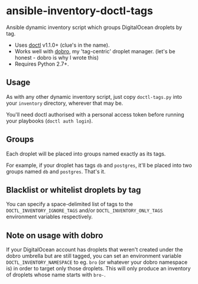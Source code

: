 # ansible-inventory-doctl-tags

Ansible dynamic inventory script which groups DigitalOcean droplets by tag.

- Uses [doctl](https://github.com/digitalocean/doctl) v1.1.0+ (clue's in the name).
- Works well with [dobro](https://github.com/snoopdouglas/dobro), my
  'tag-centric' droplet manager. (let's be honest - dobro is why I wrote this)
- Requires Python 2.7+.


## Usage

As with any other dynamic inventory script, just copy `doctl-tags.py` into your
`inventory` directory, wherever that may be.

You'll need doctl authorised with a personal access token before running your
playbooks (`doctl auth login`).


## Groups

Each droplet will be placed into groups named exactly as its tags.

For example, if your droplet has tags `db` and `postgres`, it'll be placed into
two groups named `db` and `postgres`. That's it.


## Blacklist or whitelist droplets by tag

You can specify a space-delimited list of tags to the
`DOCTL_INVENTORY_IGNORE_TAGS` and/or `DOCTL_INVENTORY_ONLY_TAGS` environment
variables respectively.


## Note on usage with dobro

If your DigitalOcean account has droplets that weren't created under the dobro
umbrella but are still tagged, you can set an environment variable
`DOCTL_INVENTORY_NAMESPACE` to eg. `bro` (or whatever your dobro namespace is)
in order to target only those droplets. This will only produce an inventory of
droplets whose name starts with `bro-`.
